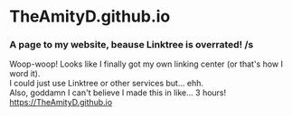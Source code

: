 # TheAmityD.github.io
### A page to my website, beause Linktree is overrated! /s
Woop-woop! Looks like I finally got my own linking center (or that's how I word it).  
I could just use Linktree or other services but... ehh.  
Also, goddamn I can't believe I made this in like... 3 hours!  
https://TheAmityD.github.io
